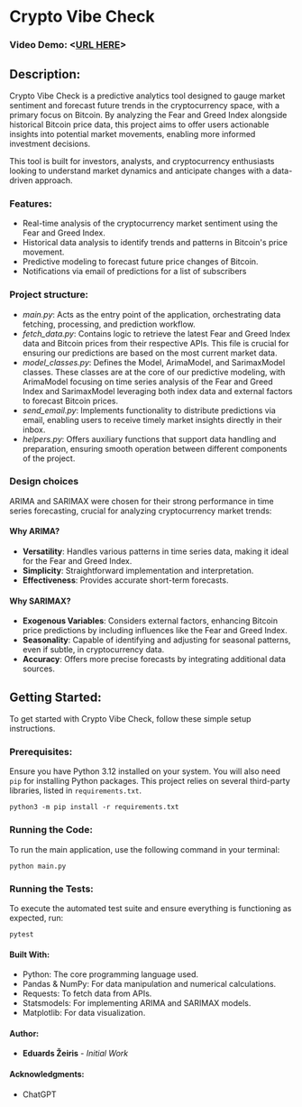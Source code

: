 # Crypto Vibe Check

### Video Demo:  <[URL HERE](https://www.youtube.com/watch?v=D0Iw-dUW0OA)>

## Description:
Crypto Vibe Check is a predictive analytics tool designed to gauge market sentiment and forecast future trends in the cryptocurrency space, with a primary focus on Bitcoin. By analyzing the Fear and Greed Index alongside historical Bitcoin price data, this project aims to offer users actionable insights into potential market movements, enabling more informed investment decisions.

This tool is built for investors, analysts, and cryptocurrency enthusiasts looking to understand market dynamics and anticipate changes with a data-driven approach.

### Features:
- Real-time analysis of the cryptocurrency market sentiment using the Fear and Greed Index.
- Historical data analysis to identify trends and patterns in Bitcoin's price movement.
- Predictive modeling to forecast future price changes of Bitcoin.
- Notifications via email of predictions for a list of subscribers

### Project structure:

- *main.py*: Acts as the entry point of the application, orchestrating data fetching, processing, and prediction workflow.
- *fetch_data.py*: Contains logic to retrieve the latest Fear and Greed Index data and Bitcoin prices from their respective APIs. This file is crucial for ensuring our predictions are based on the most current market data.
- *model_classes.py*: Defines the Model, ArimaModel, and SarimaxModel classes. These classes are at the core of our predictive modeling, with ArimaModel focusing on time series analysis of the Fear and Greed Index and SarimaxModel leveraging both index data and external factors to forecast Bitcoin prices.
- *send_email.py*: Implements functionality to distribute predictions via email, enabling users to receive timely market insights directly in their inbox.
- *helpers.py*: Offers auxiliary functions that support data handling and preparation, ensuring smooth operation between different components of the project.

### Design choices
 ARIMA and SARIMAX were chosen for their strong performance in time series forecasting, crucial for analyzing cryptocurrency market trends:

  #### Why ARIMA?
  - **Versatility**: Handles various patterns in time series data, making it ideal for the Fear and Greed Index.
  - **Simplicity**: Straightforward implementation and interpretation.
  - **Effectiveness**: Provides accurate short-term forecasts.
  #### Why SARIMAX?
  - **Exogenous Variables**: Considers external factors, enhancing Bitcoin price predictions by including influences like the Fear and Greed Index.
  - **Seasonality**: Capable of identifying and adjusting for seasonal patterns, even if subtle, in cryptocurrency data.
  - **Accuracy**: Offers more precise forecasts by integrating additional data sources.


## Getting Started:
To get started with Crypto Vibe Check, follow these simple setup instructions.

### Prerequisites:
Ensure you have Python 3.12 installed on your system. You will also need `pip` for installing Python packages. This project relies on several third-party libraries, listed in `requirements.txt`.

```python3 -m pip install -r requirements.txt```


### Running the Code:
To run the main application, use the following command in your terminal:

```python main.py```

### Running the Tests:
To execute the automated test suite and ensure everything is functioning as expected, run:

```pytest```

#### Built With:
- Python: The core programming language used.
- Pandas & NumPy: For data manipulation and numerical calculations.
- Requests: To fetch data from APIs.
- Statsmodels: For implementing ARIMA and SARIMAX models.
- Matplotlib: For data visualization.

#### Author:
- **Eduards Žeiris** - *Initial Work*


#### Acknowledgments:
- ChatGPT